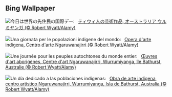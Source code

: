 ## Bing Wallpaper
![](https://www.bing.com/th?id=OHR.BathurstArt_JA-JP1737755187_UHD.jpg&w=1000)今日は世界の先住民の国際デー:&nbsp;&ensp;[ティウィ人の芸術作品, オーストラリア ウルミヤンガ (© Robert Wyatt/Alamy)](https://www.bing.com/th?id=OHR.BathurstArt_JA-JP1737755187_UHD.jpg)
<br><br/>
![](https://www.bing.com/th?id=OHR.BathurstArt_IT-IT6904548782_UHD.jpg&w=1000)Una giornata per le popolazioni indigene del mondo:&nbsp;&ensp;[Opera d'arte indigena, Centro d'arte Ngaruwanajirri (© Robert Wyatt/Alamy)](https://www.bing.com/th?id=OHR.BathurstArt_IT-IT6904548782_UHD.jpg)
<br><br/>
![](https://www.bing.com/th?id=OHR.BathurstArt_FR-FR2057200035_UHD.jpg&w=1000)Une journée pour les peuples autochtones du monde entier:&nbsp;&ensp;[Œuvres d'art aborigènes, Centre d'art Ngaruwanajirri, Wurrumiyanga, île Bathurst, Australie (© Robert Wyatt/Alamy)](https://www.bing.com/th?id=OHR.BathurstArt_FR-FR2057200035_UHD.jpg)
<br><br/>
![](https://www.bing.com/th?id=OHR.BathurstArt_ES-ES6749343914_UHD.jpg&w=1000)Un día dedicado a las poblaciones indígenas:&nbsp;&ensp;[Obra de arte indígena, centro artístico Ngaruwanajirri, Wurrumiyanga, Isla de Bathurst, Australia (© Robert Wyatt/Alamy)](https://www.bing.com/th?id=OHR.BathurstArt_ES-ES6749343914_UHD.jpg)
<br><br/>

